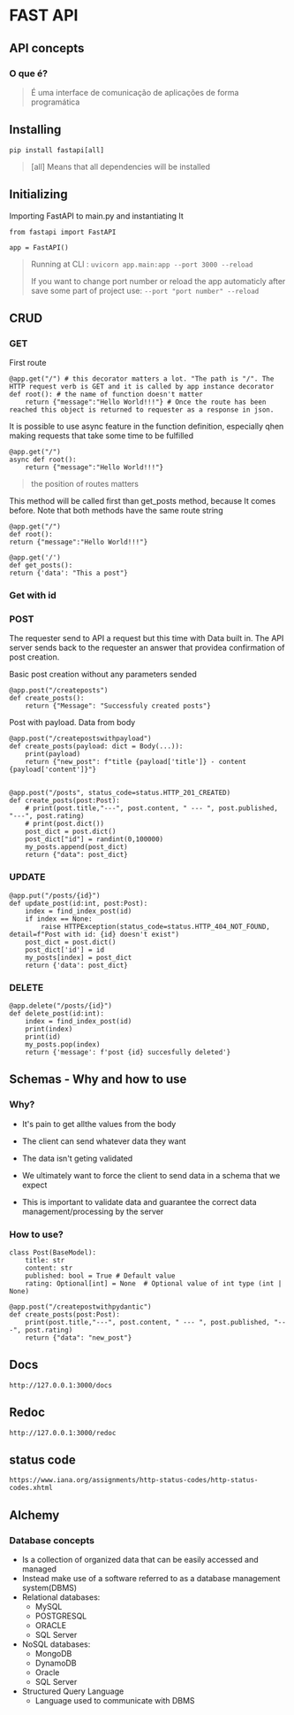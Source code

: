 # FAST API

## API concepts

### O que é?

> É uma interface de comunicação de aplicações de forma programática

## Installing

`pip install fastapi[all]`

> [all] Means that all dependencies will be installed

## Initializing

Importing FastAPI to main.py and instantiating It

    from fastapi import FastAPI

    app = FastAPI()

> Running at CLI : `uvicorn app.main:app --port 3000 --reload`
>
> If you want to change port number or reload the app automaticly after save some part of project use: `--port "port number" --reload`

## CRUD

### GET

First route

    @app.get("/") # this decorator matters a lot. "The path is "/". The HTTP request verb is GET and it is called by app instance decorator
    def root(): # the name of function doesn't matter
        return {"message":"Hello World!!!"} # Once the route has been reached this object is returned to requester as a response in json.

It is possible to use async feature in the function definition, especially qhen making requests that take some time to be fulfilled

    @app.get("/")
    async def root():
        return {"message":"Hello World!!!"}

> the position of routes matters

This method will be called first than get_posts method, because It comes before. Note that both methods have the same route string

    @app.get("/")
    def root():
    return {"message":"Hello World!!!"}

    @app.get('/')
    def get_posts():
    return {'data': "This a post"}

### Get with id

### POST

The requester send to API a request but this time with Data built in. The API server sends back to the requester an answer that providea confirmation of post creation.

Basic post creation without any parameters sended

    @app.post("/createposts")
    def create_posts():
        return {"Message": "Successfuly created posts"}

Post with payload. Data from body

    @app.post("/createpostswithpayload")
    def create_posts(payload: dict = Body(...)):
        print(payload)
        return {"new_post": f"title {payload['title']} - content {payload['content']}"}


    @app.post("/posts", status_code=status.HTTP_201_CREATED)
    def create_posts(post:Post):
        # print(post.title,"---", post.content, " --- ", post.published, "---", post.rating)
        # print(post.dict())
        post_dict = post.dict()
        post_dict["id"] = randint(0,100000)
        my_posts.append(post_dict)
        return {"data": post_dict}

### UPDATE

    @app.put("/posts/{id}")
    def update_post(id:int, post:Post):
        index = find_index_post(id)
        if index == None:
            raise HTTPException(status_code=status.HTTP_404_NOT_FOUND, detail=f"Post with id: {id} doesn't exist")
        post_dict = post.dict()
        post_dict['id'] = id
        my_posts[index] = post_dict
        return {'data': post_dict}

### DELETE

    @app.delete("/posts/{id}")
    def delete_post(id:int):
        index = find_index_post(id)
        print(index)
        print(id)
        my_posts.pop(index)
        return {'message': f'post {id} succesfully deleted'}

## Schemas - Why and how to use

### Why?

- It's pain to get allthe values from the body
- The client can send whatever data they want
- The data isn't geting validated
- We ultimately want to force the client to send data in a schema that we expect

- This is important to validate data and guarantee the correct data management/processing by the server

### How to use?

    class Post(BaseModel):
        title: str
        content: str
        published: bool = True # Default value
        rating: Optional[int] = None  # Optional value of int type (int | None)

    @app.post("/createpostwithpydantic")
    def create_posts(post:Post):
        print(post.title,"---", post.content, " --- ", post.published, "---", post.rating)
        return {"data": "new_post"}

## Docs

`http://127.0.0.1:3000/docs`

## Redoc

`http://127.0.0.1:3000/redoc`

## status code

`https://www.iana.org/assignments/http-status-codes/http-status-codes.xhtml`

## Alchemy

### Database concepts

- Is a collection of organized data that can be easily accessed and managed
- Instead make use of a software referred to as a database management system(DBMS)
- Relational databases:
  - MySQL
  - POSTGRESQL
  - ORACLE
  - SQL Server
- NoSQL databases:
  - MongoDB
  - DynamoDB
  - Oracle
  - SQL Server
- Structured Query Language
  - Language used to communicate with DBMS

